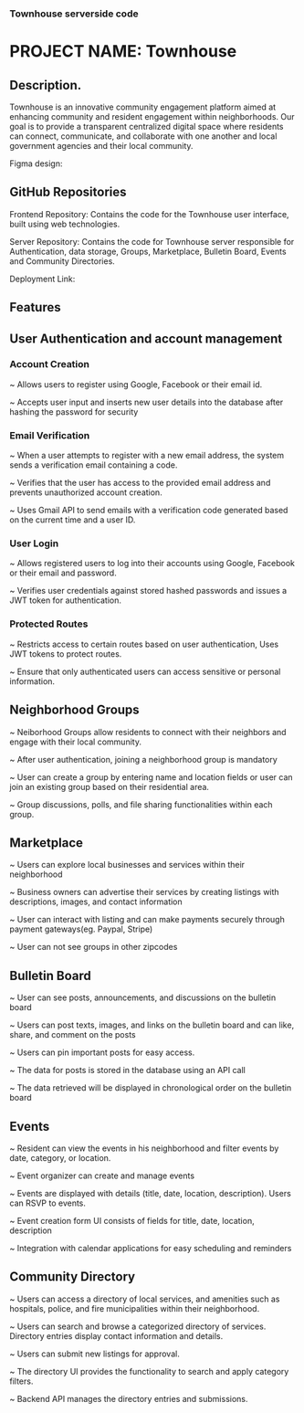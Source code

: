 ### Townhouse serverside code
# PROJECT NAME: Townhouse

## Description.  

Townhouse is an innovative community engagement platform aimed at enhancing community and resident engagement within neighborhoods. Our goal is to provide a transparent centralized digital space where residents can connect, communicate, and collaborate with one another and local government agencies and their local community.

Figma design: 

## GitHub Repositories
Frontend Repository:  Contains the code for the Townhouse user interface, built using web technologies.

Server Repository: Contains the code for Townhouse server responsible for Authentication, data storage, Groups, Marketplace, Bulletin Board, Events and Community Directories.

Deployment Link: 

## Features 

## User Authentication and account management

### Account Creation

~ Allows users to register using Google, Facebook or their email id.

~ Accepts user input and inserts new user details into the database after hashing the password for security

### Email Verification

~ When a user attempts to register with a new email address, the system sends a verification email containing a code.

~ Verifies that the user has access to the provided email address and prevents unauthorized account creation.

~ Uses Gmail API to send emails with a verification code generated based on the current time and a user ID.

### User Login

~ Allows registered users to log into their accounts using Google, Facebook or their email and password.

~ Verifies user credentials against stored hashed passwords and issues a JWT token for authentication.

### Protected Routes

~ Restricts access to certain routes based on user authentication, Uses JWT tokens to protect routes.

~ Ensure that only authenticated users can access sensitive or personal information.

## Neighborhood Groups

~ Neiborhood Groups allow residents to connect with their neighbors and engage with their local community. 

~ After user authentication, joining a neighborhood group is mandatory

~ User can create a group by entering name and location fields or user can join an existing group based on their residential area.

~ Group discussions, polls, and file sharing functionalities within each group.


## Marketplace

~ Users can explore local businesses and services within their neighborhood

~ Business owners can advertise their services by creating listings with descriptions, images, and contact information

~ User can interact with listing and can make payments securely through payment gateways(eg. Paypal, Stripe)

~ User can not see groups in other zipcodes


## Bulletin Board

~ User can see posts, announcements, and discussions on the bulletin board

~ Users can post texts, images, and links on the bulletin board and can like, share, and comment on the posts

~ Users can pin important posts for easy access.

~ The data for posts is stored in the database using an API call

~ The data retrieved will be displayed in chronological order on the bulletin board


## Events

~ Resident can view the events in his neighborhood and filter events by date, category, or location.

~ Event organizer can create and manage events

~ Events are displayed with details (title, date, location, description). Users can RSVP to events.

~ Event creation form UI consists of fields for title, date, location, description

~ Integration with calendar applications for easy scheduling and reminders


## Community Directory

~ Users can access a directory of local services, and amenities such as hospitals, police, and fire municipalities within their neighborhood.

~ Users can search and browse a categorized directory of services. 
Directory entries display contact information and details.

~ Users can submit new listings for approval.

~ The directory UI provides the functionality to search and apply category filters.

~ Backend API manages the directory entries and submissions.
